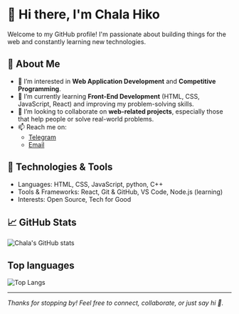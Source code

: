# 👋 Hi there, I'm Chala Hiko

Welcome to my GitHub profile! I'm passionate about building things for the web and constantly learning new technologies.

## 🧠 About Me

- 👀 I’m interested in **Web Application Development** and **Competitive Programming**.
- 🌱 I’m currently learning **Front-End Development** (HTML, CSS, JavaScript, React) and improving my problem-solving skills.
- 💞️ I’m looking to collaborate on **web-related projects**, especially those that help people or solve real-world problems.
- 📫 Reach me on:
  -  [Telegram](https://t.me/infinite_wisdoms)
  - [Email]( hikochala@gmail.com)
 

## 🔧 Technologies & Tools

- Languages: HTML, CSS, JavaScript, python, C++
- Tools & Frameworks: React, Git & GitHub, VS Code, Node.js (learning)
- Interests:  Open Source, Tech for Good

## 📈 GitHub Stats

![Chala's GitHub stats](https://github-readme-stats.vercel.app/api?username=Sapientia01&show_icons=true&theme=radical)

## Top languages

![Top Langs](https://github-readme-stats.vercel.app/api/top-langs/?username=Sapientia01&layout=compact&theme=radical)

---

_Thanks for stopping by! Feel free to connect, collaborate, or just say hi 👋._
